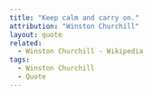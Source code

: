 ```yaml
---
title: "Keep calm and carry on."
attribution: "Winston Churchill"
layout: quote
related:
  - Winston Churchill - Wikipedia
tags:
  - Winston Churchill
  - Quote
---
```

